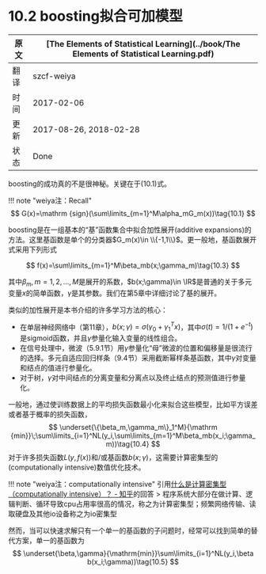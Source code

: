 # 10.2 boosting拟合可加模型

| 原文   | [The Elements of Statistical Learning](../book/The Elements of Statistical Learning.pdf) |
| ---- | ---------------------------------------- |
| 翻译   | szcf-weiya                               |
| 时间   | 2017-02-06                               |
| 更新   | 2017-08-26, 2018-02-28                               |
|状态|Done|

boosting的成功真的不是很神秘。关键在于(10.1)式。

!!! note "weiya注：Recall"
    $$
    G(x)=\mathrm {sign}(\sum\limits_{m=1}^M\alpha_mG_m(x))\tag{10.1}
    $$

boosting是在一组基本的“基”函数集合中拟合加性展开(additive expansions)的方法。这里基函数是单个的分类器$G_m(x)\in \\{-1,1\\}$。更一般地，基函数展开式采用下列形式

$$
f(x)=\sum\limits_{m=1}^M\beta_mb(x;\gamma_m)\tag{10.3}
$$

其中$\beta_m,m=1,2,\ldots,M$是展开的系数，$b(x;\gamma)\in \IR$是普通的关于多元变量$x$的简单函数，$\gamma$是其参数。我们在第5章中详细讨论了基的展开。

类似的加性展开是本书介绍的许多学习方法的核心：

- 在单层神经网络中（第11章），$b(x;\gamma)=\sigma(\gamma_0+\gamma_1^Tx)$，其中$\sigma(t)=1/(1+e^{-t})$是sigmoid函数，并且$\gamma$参量化输入变量的线性组合。
- 在信号处理中，微波（5.9.1节）用$\gamma$参量化“母”微波的位置和偏移量是很流行的选择。多元自适应回归样条（9.4节）采用截断幂样条基函数，其中$\gamma$对变量和结点的值进行参量化。
- 对于树，$\gamma$对中间结点的分离变量和分离点以及终止结点的预测值进行参量化。

一般地，通过使训练数据上的平均损失函数最小化来拟合这些模型，比如平方误差或者基于概率的损失函数，
$$
\underset{\{\beta_m,\gamma_m\}_1^M}{\mathrm {min}}\;\sum\limits_{i=1}^NL(y_i,\sum\limits_{m=1}^M\beta_mb(x_i;\gamma_m))\tag{10.4}
$$
对于许多损失函数$L(y,f(x))$和/或基函数$b(x;\gamma)$，这需要计算密集型的(computationally intensive)数值优化技术。

!!! note "weiya注：computationally intensive"
    引用[什么是计算密集型（computationally intensive）？ - 知乎](https://www.zhihu.com/question/23243435)的回答
    > 程序系统大部分在做计算、逻辑判断、循环导致cpu占用率很高的情况，称之为计算密集型；频繁网络传输、读取硬盘及其他io设备称之为io密集型
    

然而，当可以快速求解只有一个单一的基函数的子问题时，经常可以找到简单的替代方案，单一的基函数为
$$
\underset{\beta,\gamma}{\mathrm{min}}\sum\limits_{i=1}^NL(y_i,\beta b(x_i;\gamma))\tag{10.5}
$$
